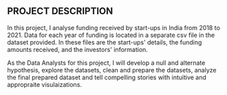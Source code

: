 ## PROJECT DESCRIPTION
In this project, I analyse funding received by start-ups in India from 2018 to 2021. Data for each year of funding is located in a separate csv file in the dataset provided. In these files are the start-ups' details, the funding amounts received, and the investors' information.

As the Data Analysts for this project, I will develop a null and alternate hypothesis,  explore the datasets, clean and prepare the datasets, analyze the final prepared dataset and tell compelling stories with intuitive and appropraite visulaizations.
